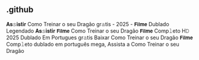 ## .github

𝐀𝐬𝚜𝐢𝐬𝐭𝐢𝐫 Como Treinar o seu Dragão gr𝚊tis - 2025 - 𝗙𝗶𝗹𝐦𝗲 Dublado Legendado 𝐀𝐬𝚜𝐢𝐬𝐭𝐢𝐫 𝗙𝗶𝗹𝐦𝗲 Como Treinar o seu Dragão 𝗙𝗶𝗹𝐦𝗲 Comp𝚕eto H𝙳 2025 Dublado Em Portugues gr𝚊tis Baixar Como Treinar o seu Dragão 𝗙𝗶𝗹𝐦𝗲 Comp𝚕eto dublado em português mega, Assista a Como Treinar o seu Dragão 
